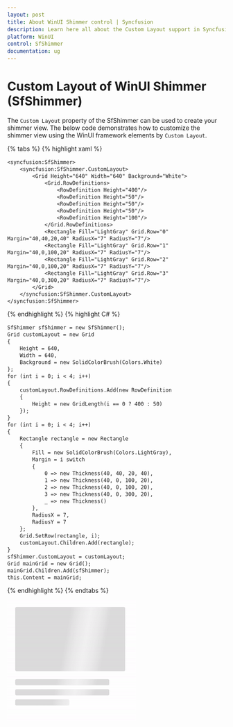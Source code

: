 ```yaml
---
layout: post
title: About WinUI Shimmer control | Syncfusion
description: Learn here all about the Custom Layout support in Syncfusion WinUI Shimmer (SfShimmer) control and more.
platform: WinUI
control: SfShimmer
documentation: ug
---
```


# Custom Layout of WinUI Shimmer (SfShimmer)

The `Custom Layout` property of the SfShimmer can be used to create your shimmer view. The below code demonstrates how to customize the shimmer view using the WinUI framework elements by `Custom Layout`.

{% tabs %}
{% highlight xaml %} 

    <syncfusion:SfShimmer>
        <syncfusion:SfShimmer.CustomLayout>
            <Grid Height="640" Width="640" Background="White">
                <Grid.RowDefinitions>
                    <RowDefinition Height="400"/>
                    <RowDefinition Height="50"/>
                    <RowDefinition Height="50"/>
                    <RowDefinition Height="50"/>
                    <RowDefinition Height="100"/>
                </Grid.RowDefinitions>
                <Rectangle Fill="LightGray" Grid.Row="0" Margin="40,40,20,40" RadiusX="7" RadiusY="7"/>
                <Rectangle Fill="LightGray" Grid.Row="1" Margin="40,0,100,20" RadiusX="7" RadiusY="7"/>
                <Rectangle Fill="LightGray" Grid.Row="2" Margin="40,0,100,20" RadiusX="7" RadiusY="7"/>
                <Rectangle Fill="LightGray" Grid.Row="3" Margin="40,0,300,20" RadiusX="7" RadiusY="7"/>
            </Grid>
        </syncfusion:SfShimmer.CustomLayout>
    </syncfusion:SfShimmer>

{% endhighlight %}
{% highlight C# %} 

    SfShimmer sfShimmer = new SfShimmer();
    Grid customLayout = new Grid
    {
        Height = 640, 
        Width = 640, 
        Background = new SolidColorBrush(Colors.White)
    };         
    for (int i = 0; i < 4; i++)
    {
        customLayout.RowDefinitions.Add(new RowDefinition
        {
            Height = new GridLength(i == 0 ? 400 : 50)
        });
    }
    for (int i = 0; i < 4; i++)
    {
        Rectangle rectangle = new Rectangle
        {
            Fill = new SolidColorBrush(Colors.LightGray),
            Margin = i switch
            {
                0 => new Thickness(40, 40, 20, 40),
                1 => new Thickness(40, 0, 100, 20),
                2 => new Thickness(40, 0, 100, 20),
                3 => new Thickness(40, 0, 300, 20),
                _ => new Thickness()
            },
            RadiusX = 7,
            RadiusY = 7
        };
        Grid.SetRow(rectangle, i);
        customLayout.Children.Add(rectangle);
    }
    sfShimmer.CustomLayout = customLayout;
    Grid mainGrid = new Grid();
    mainGrid.Children.Add(sfShimmer);
    this.Content = mainGrid;

{% endhighlight %}
{% endtabs %}

![Shimmer Custom Layout in WinUI](SfShimmer_images/CustomLayout_images/winui_shimmer_customlayout.gif)